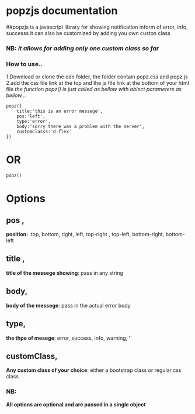# popzjs documentation

##popzjs is a javascript library for showing notification inform of error, info, successs
it can also be customized by adding you own custon class

### NB:  *it allows for adding only one custom class so far*

### How to use..
1.Download or clone the cdn folder, the folder contain popz.css and popz.js
2.add the css file link at the top and the js file link at the bottom of your html file 
*the function popz() is just called as bellow with ablect parameters as bellow...*

```
popz({
    title:'this is an error messege',
    pos:'left',
    type:'error',
    body:'sorry there was a problem with the server',
    customClasss:'d-flex'
})
```

# OR 
`popz()`

# Options
## pos ,
**position:** :top, bottom, right, left, top-right , top-left, bottom-right, bottom-left

## title , 
**title of the  messege showing**: pass in any string

## body, 
**body of the messege**: pass in the actual error body

## type,
**the thpe of mesege**: error, success, info, warning, ''

## customClass,
**Any custom class of your choice**: either a bootstrap class or regular css class

### NB:
**All options are optional and are passed in a single object**

